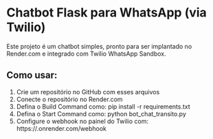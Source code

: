 
# Chatbot Flask para WhatsApp (via Twilio)

Este projeto é um chatbot simples, pronto para ser implantado no Render.com e integrado com Twilio WhatsApp Sandbox.

## Como usar:

1. Crie um repositório no GitHub com esses arquivos
2. Conecte o repositório no Render.com
3. Defina o Build Command como:
   pip install -r requirements.txt
4. Defina o Start Command como:
   python bot_chat_transito.py
5. Configure o webhook no painel do Twilio com:
   https://<seu-app>.onrender.com/webhook
